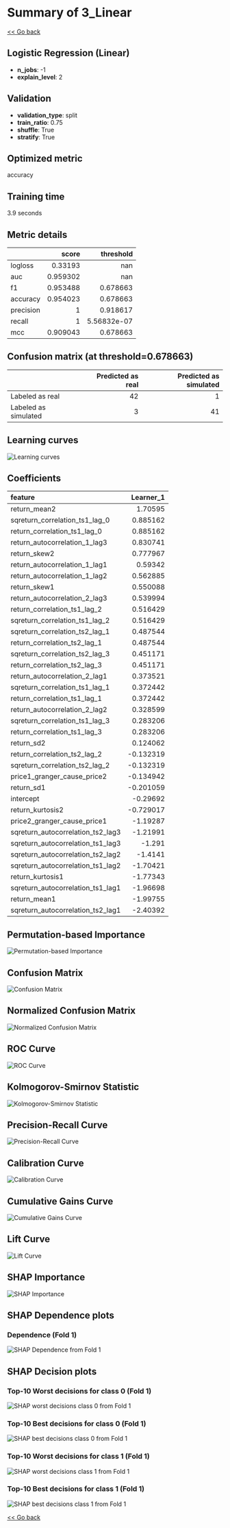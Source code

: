 # Summary of 3_Linear

[<< Go back](../README.md)


## Logistic Regression (Linear)
- **n_jobs**: -1
- **explain_level**: 2

## Validation
 - **validation_type**: split
 - **train_ratio**: 0.75
 - **shuffle**: True
 - **stratify**: True

## Optimized metric
accuracy

## Training time

3.9 seconds

## Metric details
|           |    score |     threshold |
|:----------|---------:|--------------:|
| logloss   | 0.33193  | nan           |
| auc       | 0.959302 | nan           |
| f1        | 0.953488 |   0.678663    |
| accuracy  | 0.954023 |   0.678663    |
| precision | 1        |   0.918617    |
| recall    | 1        |   5.56832e-07 |
| mcc       | 0.909043 |   0.678663    |


## Confusion matrix (at threshold=0.678663)
|                      |   Predicted as real |   Predicted as simulated |
|:---------------------|--------------------:|-------------------------:|
| Labeled as real      |                  42 |                        1 |
| Labeled as simulated |                   3 |                       41 |

## Learning curves
![Learning curves](learning_curves.png)

## Coefficients
| feature                           |   Learner_1 |
|:----------------------------------|------------:|
| return_mean2                      |    1.70595  |
| sqreturn_correlation_ts1_lag_0    |    0.885162 |
| return_correlation_ts1_lag_0      |    0.885162 |
| return_autocorrelation_1_lag3     |    0.830741 |
| return_skew2                      |    0.777967 |
| return_autocorrelation_1_lag1     |    0.59342  |
| return_autocorrelation_1_lag2     |    0.562885 |
| return_skew1                      |    0.550088 |
| return_autocorrelation_2_lag3     |    0.539994 |
| return_correlation_ts1_lag_2      |    0.516429 |
| sqreturn_correlation_ts1_lag_2    |    0.516429 |
| sqreturn_correlation_ts2_lag_1    |    0.487544 |
| return_correlation_ts2_lag_1      |    0.487544 |
| sqreturn_correlation_ts2_lag_3    |    0.451171 |
| return_correlation_ts2_lag_3      |    0.451171 |
| return_autocorrelation_2_lag1     |    0.373521 |
| sqreturn_correlation_ts1_lag_1    |    0.372442 |
| return_correlation_ts1_lag_1      |    0.372442 |
| return_autocorrelation_2_lag2     |    0.328599 |
| sqreturn_correlation_ts1_lag_3    |    0.283206 |
| return_correlation_ts1_lag_3      |    0.283206 |
| return_sd2                        |    0.124062 |
| return_correlation_ts2_lag_2      |   -0.132319 |
| sqreturn_correlation_ts2_lag_2    |   -0.132319 |
| price1_granger_cause_price2       |   -0.134942 |
| return_sd1                        |   -0.201059 |
| intercept                         |   -0.29692  |
| return_kurtosis2                  |   -0.729017 |
| price2_granger_cause_price1       |   -1.19287  |
| sqreturn_autocorrelation_ts2_lag3 |   -1.21991  |
| sqreturn_autocorrelation_ts1_lag3 |   -1.291    |
| sqreturn_autocorrelation_ts2_lag2 |   -1.4141   |
| sqreturn_autocorrelation_ts1_lag2 |   -1.70421  |
| return_kurtosis1                  |   -1.77343  |
| sqreturn_autocorrelation_ts1_lag1 |   -1.96698  |
| return_mean1                      |   -1.99755  |
| sqreturn_autocorrelation_ts2_lag1 |   -2.40392  |


## Permutation-based Importance
![Permutation-based Importance](permutation_importance.png)
## Confusion Matrix

![Confusion Matrix](confusion_matrix.png)


## Normalized Confusion Matrix

![Normalized Confusion Matrix](confusion_matrix_normalized.png)


## ROC Curve

![ROC Curve](roc_curve.png)


## Kolmogorov-Smirnov Statistic

![Kolmogorov-Smirnov Statistic](ks_statistic.png)


## Precision-Recall Curve

![Precision-Recall Curve](precision_recall_curve.png)


## Calibration Curve

![Calibration Curve](calibration_curve_curve.png)


## Cumulative Gains Curve

![Cumulative Gains Curve](cumulative_gains_curve.png)


## Lift Curve

![Lift Curve](lift_curve.png)



## SHAP Importance
![SHAP Importance](shap_importance.png)

## SHAP Dependence plots

### Dependence (Fold 1)
![SHAP Dependence from Fold 1](learner_fold_0_shap_dependence.png)

## SHAP Decision plots

### Top-10 Worst decisions for class 0 (Fold 1)
![SHAP worst decisions class 0 from Fold 1](learner_fold_0_shap_class_0_worst_decisions.png)
### Top-10 Best decisions for class 0 (Fold 1)
![SHAP best decisions class 0 from Fold 1](learner_fold_0_shap_class_0_best_decisions.png)
### Top-10 Worst decisions for class 1 (Fold 1)
![SHAP worst decisions class 1 from Fold 1](learner_fold_0_shap_class_1_worst_decisions.png)
### Top-10 Best decisions for class 1 (Fold 1)
![SHAP best decisions class 1 from Fold 1](learner_fold_0_shap_class_1_best_decisions.png)

[<< Go back](../README.md)
